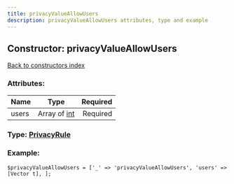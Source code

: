 ```yaml
---
title: privacyValueAllowUsers
description: privacyValueAllowUsers attributes, type and example
---
```

## Constructor: privacyValueAllowUsers  
[Back to constructors index](index.md)



### Attributes:

| Name     |    Type       | Required |
|----------|:-------------:|---------:|
|users|Array of [int](../types/int.md) | Required|



### Type: [PrivacyRule](../types/PrivacyRule.md)


### Example:

```
$privacyValueAllowUsers = ['_' => 'privacyValueAllowUsers', 'users' => [Vector t], ];
```  

